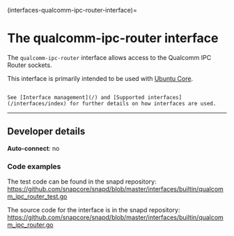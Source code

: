 (interfaces-qualcomm-ipc-router-interface)=
# The qualcomm-ipc-router interface

The `qualcomm-ipc-router` interface allows access to the Qualcomm IPC Router sockets.
 
This interface is primarily intended to be used with [Ubuntu Core](/t/glossary/14612#heading--ubuntu-core).

```{tip}

See [Interface management](/) and [Supported interfaces](/interfaces/index) for further details on how interfaces are used.
```

---

<h2 id='heading--dev-details'>Developer details </h2>

**Auto-connect**: no

### Code examples

The test code can be found in the snapd repository: https://github.com/snapcore/snapd/blob/master/interfaces/builtin/qualcomm_ipc_router_test.go

The source code for the interface is in the snapd repository: https://github.com/snapcore/snapd/blob/master/interfaces/builtin/qualcomm_ipc_router.go

